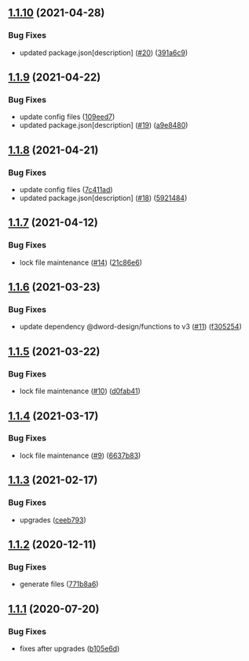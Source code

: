 ## [1.1.10](https://github.com/dword-design/github-web-extension-utils/compare/v1.1.9...v1.1.10) (2021-04-28)


### Bug Fixes

* updated package.json[description] ([#20](https://github.com/dword-design/github-web-extension-utils/issues/20)) ([391a6c9](https://github.com/dword-design/github-web-extension-utils/commit/391a6c924234eadf2c1bf8c531829342b48a8727))

## [1.1.9](https://github.com/dword-design/github-web-extension-utils/compare/v1.1.8...v1.1.9) (2021-04-22)


### Bug Fixes

* update config files ([109eed7](https://github.com/dword-design/github-web-extension-utils/commit/109eed76a778afc1b5f73396c6787e0548704e70))
* updated package.json[description] ([#19](https://github.com/dword-design/github-web-extension-utils/issues/19)) ([a9e8480](https://github.com/dword-design/github-web-extension-utils/commit/a9e8480088be2546bb613a8a7f4a84ab0053249c))

## [1.1.8](https://github.com/dword-design/github-web-extension-utils/compare/v1.1.7...v1.1.8) (2021-04-21)


### Bug Fixes

* update config files ([7c411ad](https://github.com/dword-design/github-web-extension-utils/commit/7c411ad73873d9ba884b516ec9dbfccf1831b38a))
* updated package.json[description] ([#18](https://github.com/dword-design/github-web-extension-utils/issues/18)) ([5921484](https://github.com/dword-design/github-web-extension-utils/commit/592148411b35878834432c827fbabc95c5168da0))

## [1.1.7](https://github.com/dword-design/github-web-extension-utils/compare/v1.1.6...v1.1.7) (2021-04-12)


### Bug Fixes

* lock file maintenance ([#14](https://github.com/dword-design/github-web-extension-utils/issues/14)) ([21c86e6](https://github.com/dword-design/github-web-extension-utils/commit/21c86e668fcb21e6ac002db6fc87ac17b0768ce1))

## [1.1.6](https://github.com/dword-design/github-web-extension-utils/compare/v1.1.5...v1.1.6) (2021-03-23)


### Bug Fixes

* update dependency @dword-design/functions to v3 ([#11](https://github.com/dword-design/github-web-extension-utils/issues/11)) ([f305254](https://github.com/dword-design/github-web-extension-utils/commit/f305254d759eba6ec377ba571a1f4b2cdd10c704))

## [1.1.5](https://github.com/dword-design/github-web-extension-utils/compare/v1.1.4...v1.1.5) (2021-03-22)


### Bug Fixes

* lock file maintenance ([#10](https://github.com/dword-design/github-web-extension-utils/issues/10)) ([d0fab41](https://github.com/dword-design/github-web-extension-utils/commit/d0fab41ff80ab3aeee3410ace63377fbbd3c4bf2))

## [1.1.4](https://github.com/dword-design/github-web-extension-utils/compare/v1.1.3...v1.1.4) (2021-03-17)


### Bug Fixes

* lock file maintenance ([#9](https://github.com/dword-design/github-web-extension-utils/issues/9)) ([6637b83](https://github.com/dword-design/github-web-extension-utils/commit/6637b8322d6cea55a94ddfeaf4a15c23d24a2b68))

## [1.1.3](https://github.com/dword-design/github-web-extension-utils/compare/v1.1.2...v1.1.3) (2021-02-17)


### Bug Fixes

* upgrades ([ceeb793](https://github.com/dword-design/github-web-extension-utils/commit/ceeb793b620bcdebc59eee00afb9cf373be383f1))

## [1.1.2](https://github.com/dword-design/github-web-extension-utils/compare/v1.1.1...v1.1.2) (2020-12-11)


### Bug Fixes

* generate files ([771b8a6](https://github.com/dword-design/github-web-extension-utils/commit/771b8a6de2e047dfd716acd3eb5977238c4d60e3))

## [1.1.1](https://github.com/dword-design/github-web-extension-utils/compare/v1.1.0...v1.1.1) (2020-07-20)


### Bug Fixes

* fixes after upgrades ([b105e6d](https://github.com/dword-design/github-web-extension-utils/commit/b105e6d1151211582a6819185447a47daa6dd572))
